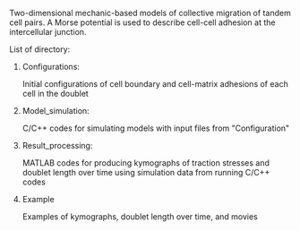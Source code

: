 Two-dimensional mechanic-based models of collective migration of tandem cell pairs.
A Morse potential is used to describe cell-cell adhesion at the intercellular junction.

List of directory:
1. Configurations:

      Initial configurations of cell boundary and cell-matrix adhesions of each cell in the doublet
   
2. Model_simulation:

      C/C++ codes for simulating models with input files from "Configuration"

3. Result_processing:

      MATLAB codes for producing kymographs of traction stresses and doublet length over time using simulation data from running C/C++ codes

4. Example

     Examples of kymographs, doublet length over time, and movies
